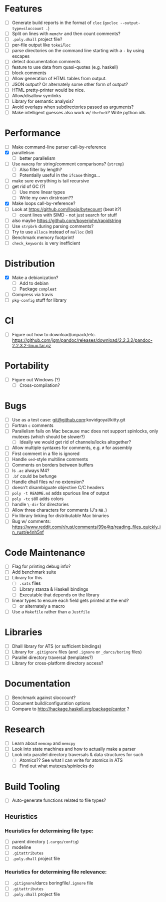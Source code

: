 # Features
- [ ] Generate build reports in the format of `cloc` (`gocloc
  --output-type=sloccount .`)
- [ ] Split on lines with `memchr` and then count comments?
- [ ] `.poly.dhall` project file?
- [ ] per-file output like `tokei`/`loc`
- [ ] parse directories on the command line starting with a `-` by using escapes
- [ ] detect documentation comments
- [ ] feature to use data from quasi-quotes (e.g. haskell)
- [ ] block comments
- [ ] Allow generation of HTML tables from output.
- [ ] JSON output? Or alternately some other form of output?
- [ ] HTML pretty-printer would be nice.
- [ ] Allow/disallow symlinks
- [ ] Library for semantic analysis?
- [ ] Avoid overlaps when subdirectories passed as arguments?
- [ ] Make intelligent guesses also work w/ `thefuck`? Write python idk.
# Performance
- [ ] Make command-line parser call-by-reference
- [x] parallelism
  - [ ] better parallelism
- [ ] Use `memcmp` for string/comment comparisons? (`strcmp`)
  - [ ] Also filter by length?
  - [ ] Potentially useful in the `ifcase` things...
- [ ] make sure everything is tail recursive
- [ ] get rid of GC (?)
  - [ ] Use more linear types
  - [ ] Write my own dirstream??
- [x] Make loops call-by-reference?
- [ ] Look at https://github.com/llogiq/bytecount (beat it?)
  - [ ] count lines with SIMD - not just search for stuff
- [ ] also maybe https://github.com/boyerjohn/rapidstring
- [ ] Use `strpbrk` during parsing comments?
- [ ] Try to use `alloca` instead of `malloc` (lol)
- [ ] Benchmark memory footprint!
- [ ] `check_keywords` is very inefficient
# Distribution
- [x] Make a debianization?
  - [ ] Add to debian
  - [ ] Package `compleat`
- [ ] Compress via travis
- [ ] `pkg-config` stuff for library
# CI
- [ ] Figure out how to download/unpack/etc. https://github.com/jgm/pandoc/releases/download/2.2.3.2/pandoc-2.2.3.2-linux.tar.gz
# Portability
- [ ] Figure out Windows (?)
  - [ ] Cross-compilation?
# Bugs
- [ ] Use as a test case: git@github.com:kovidgoyal/kitty.git
- [ ] Fortran `c` comments
- [ ] Parallelism fails on Mac because mac does not support spinlocks, only
  mutexes (which should be slower?)
  - [ ] Ideally we would get rid of channels/locks altogether?
- [ ] Allow multiple syntaxes for comments, e.g. `#` for assembly
- [ ] First comment in a file is ignored
- [ ] Handle `sed`-style multiline comments
- [ ] Comments on borders between buffers
- [ ] Is `.ac` always M4?
- [ ] `.bf` could be befunge
- [ ] Handle dhall files w/ no extension?
- [ ] doesn't disambiguate objective C/C headers
- [ ] `poly -t README.md` adds spurious line of output
- [ ] `poly -tc` still adds colors
- [ ] handle `\-dir` for directories
- [ ] Allow three characters for comments (J's `NB.`)
- [ ] Fix library linking for distributable Mac binaries
- [ ] Bug w/ comments: https://www.reddit.com/r/rust/comments/99e4tq/reading_files_quickly_in_rust/e4nh5nf
# Code Maintenance
- [ ] Flag for printing debug info?
- [ ] Add benchmark suite
- [ ] Library for this
  - [ ] `.sats` files
  - [ ] Library stanza & Haskell bindings
  - [ ] Executable that depends on the library
- [ ] linear types to ensure each field gets printed at the end?
  - [ ] or alternately a macro
- [ ] Use a `Makefile` rather than a `Justfile`
# Libraries
- [ ] Dhall library for ATS (or sufficient bindings)
- [ ] Library for `.gitignore` files (and `.ignore` or `_darcs/boring` files)
- [ ] Parallel directory traversal (templates?)
- [ ] Library for cross-platform directory access?
# Documentation
- [ ] Benchmark against sloccount?
- [ ] Document build/configuration options
- [ ] Compare to http://hackage.haskell.org/package/cantor ?
# Research
- [ ] Learn about `memcmp` and `memcpy`
- [ ] Look into state machines and how to actually make a parser
- [ ] Look into parallel directory traversals & data structures for such
  - [ ] Atomics?? See what I can write for atomics in ATS
  - [ ] Find out what mutexes/spinlocks do
# Build Tooling
- [ ] Auto-generate functions related to file types?
## Heuristics
### Heuristics for determining file type:
- [ ] parent directory (`.cargo/config`)
- [ ] modeline
- [ ] `.gitattributes`
- [ ] `.poly.dhall` project file
### Heuristics for determining file relevance:
- [ ] `.gitignore`/darcs boringfile/`.ignore` file
- [ ] `.gitattributes`
- [ ] `.poly.dhall` project file
